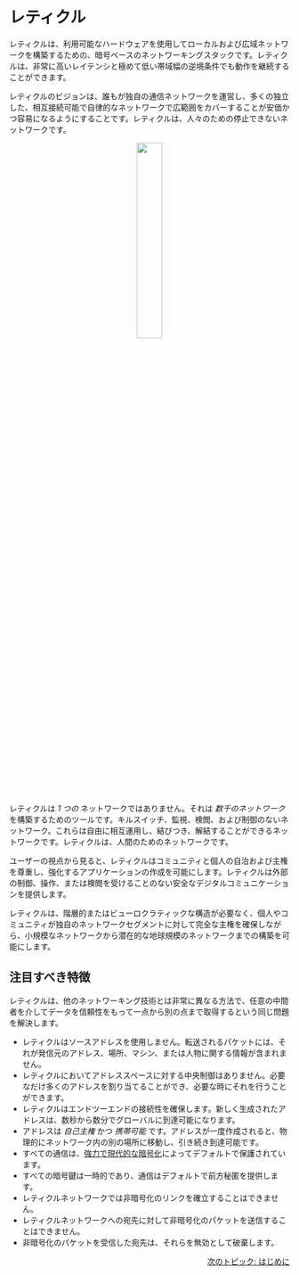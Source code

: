 # レティクル
レティクルは、利用可能なハードウェアを使用してローカルおよび広域ネットワークを構築するための、暗号ベースのネットワーキングスタックです。レティクルは、非常に高いレイテンシと極めて低い帯域幅の逆境条件でも動作を継続することができます。

レティクルのビジョンは、誰もが独自の通信ネットワークを運営し、多くの独立した、相互接続可能で自律的なネットワークで広範囲をカバーすることが安価かつ容易になるようにすることです。レティクルは、人々のための停止できないネットワークです。

<p align="center"><img width="30%" src="gfx/reticulum_logo_512.png"></p>

レティクルは *1 つの* ネットワークではありません。それは *数千のネットワーク* を構築するためのツールです。キルスイッチ、監視、検閲、および制御のないネットワーク。これらは自由に相互運用し、結びつき、解結することができるネットワークです。レティクルは、人間のためのネットワークです。

ユーザーの視点から見ると、レティクルはコミュニティと個人の自治および主権を尊重し、強化するアプリケーションの作成を可能にします。レティクルは外部の制御、操作、または検閲を受けることのない安全なデジタルコミュニケーションを提供します。

レティクルは、階層的またはビューロクラティックな構造が必要なく、個人やコミュニティが独自のネットワークセグメントに対して完全な主権を確保しながら、小規模なネットワークから潜在的な地球規模のネットワークまでの構築を可能にします。

## 注目すべき特徴
レティクルは、他のネットワーキング技術とは非常に異なる方法で、任意の中間者を介してデータを信頼性をもって一点から別の点まで取得するという同じ問題を解決します。

- レティクルはソースアドレスを使用しません。転送されるパケットには、それが発信元のアドレス、場所、マシン、または人物に関する情報が含まれません。
- レティクルにおいてアドレススペースに対する中央制御はありません。必要なだけ多くのアドレスを割り当てることができ、必要な時にそれを行うことができます。
- レティクルはエンドツーエンドの接続性を確保します。新しく生成されたアドレスは、数秒から数分でグローバルに到達可能になります。
- アドレスは *自己主権* かつ *携帯可能* です。アドレスが一度作成されると、物理的にネットワーク内の別の場所に移動し、引き続き到達可能です。
- すべての通信は、[強力で現代的な暗号化](crypto.html)によってデフォルトで保護されています。
- すべての暗号鍵は一時的であり、通信はデフォルトで前方秘匿を提供します。
- レティクルネットワークでは非暗号化のリンクを確立することはできません。
- レティクルネットワークへの宛先に対して非暗号化のパケットを送信することはできません。
- 非暗号化のパケットを受信した宛先は、それらを無効として破棄します。

<p align="right"><a href="start_jp.html">次のトピック: はじめに</a></p>